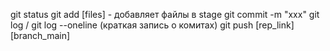 git status
git add [files] - добавляет файлы в stage
git commit -m "xxx"
git log / git log --oneline (краткая запись о комитах)
git push [rep_link] [branch_main]

